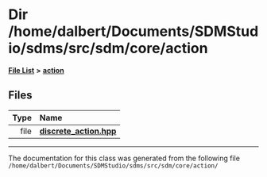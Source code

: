 
<NavBar active_item_id="2"/>

# Dir /home/dalbert/Documents/SDMStudio/sdms/src/sdm/core/action


[**File List**](files.md) **>** [**action**](dir_da22f131ef310b227029eb4cfbb3e75b.md)











## Files

| Type | Name |
| ---: | :--- |
| file | [**discrete\_action.hpp**](discrete__action_8hpp.md) <br> |


















------------------------------
The documentation for this class was generated from the following file `/home/dalbert/Documents/SDMStudio/sdms/src/sdm/core/action/`